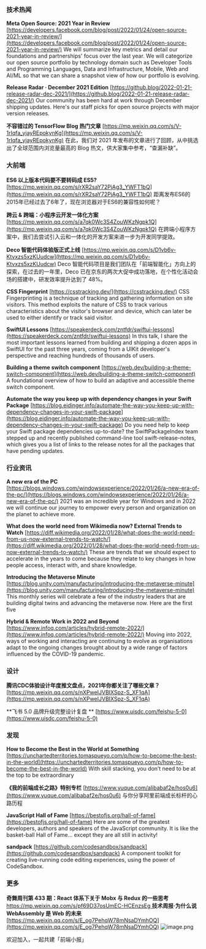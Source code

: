 ### 技术热闻
**Meta Open Source: 2021 Year in Review**
[https://developers.facebook.com/blog/post/2022/01/24/open-source-2021-year-in-review/](https://developers.facebook.com/blog/post/2022/01/24/open-source-2021-year-in-review/)
We will summarize key metrics and detail our foundations and partnerships' focus over the last year. We will categorize our open source portfolio by technology domain such as Developer Tools and Programming Languages, Data and Infrastructure, Mobile, Web and AI/ML so that we can share a snapshot view of how our portfolio is evolving.

**Release Radar · December 2021 Edition**
[https://github.blog/2022-01-21-release-radar-dec-2021/](https://github.blog/2022-01-21-release-radar-dec-2021/)
Our community has been hard at work through December shipping updates. Here's our staff picks for open source projects with major version releases.

**不容错过的 TensorFlow Blog 热门文章**
[https://mp.weixin.qq.com/s/V-1rIqfa_yjayREpokynKg](https://mp.weixin.qq.com/s/V-1rIqfa_yjayREpokynKg)
在此，我们对 2021 年发布的文章进行了回顾，从中挑选出了全球范围内浏览量最高的 Blog 热文，供大家集中参考，“查漏补缺”。

### 大前端
**ES6 以上版本代码要不要转码成 ES5?**
[https://mp.weixin.qq.com/s/rXR2saY72PjAg3_YWFT1bQ](https://mp.weixin.qq.com/s/rXR2saY72PjAg3_YWFT1bQ)
距离发布ES6的2015年已经过去了6年了，现在浏览器对于ES6的兼容性如何呢？

**跨云 & 跨端：小程序云开发一体化方案**
[https://mp.weixin.qq.com/s/a7qk0Wc3S4ZouWKzNgpk1Q](https://mp.weixin.qq.com/s/a7qk0Wc3S4ZouWKzNgpk1Q)
在跨端小程序方案中，我们去尝试引入云和一体化的开发方案来进一步为开发同学提效。

**Deco 智能代码体验版正式上线**
[https://mp.weixin.qq.com/s/D1vb6v-Ktvxzs5xzKUudcw](https://mp.weixin.qq.com/s/D1vb6v-Ktvxzs5xzKUudcw)
Deco 智能代码项目是我们团队在「前端智能化」方向上的探索，在过去的一年里，Deco 已在京东的两次大促中成功落地，在个性化活动会场的搭建中，研发效率提升达到了 48%。

**CSS Fingerprint**
[https://csstracking.dev/](https://csstracking.dev/)
CSS Fingerprinting is a technique of tracking and gathering information on site visitors. This method exploits the nature of CSS to track various characteristics about the visitor's browser and device, which can later be used to either identify or track said visitor.

**SwiftUI Lessons**
[https://speakerdeck.com/zntfdr/swiftui-lessons](https://speakerdeck.com/zntfdr/swiftui-lessons)
In this talk, I share the most important lessons learned from building and shipping a dozen apps in SwiftUI for the past three years, coming from a UIKit developer's perspective and reaching hundreds of thousands of users.

**Building a theme switch component**
[https://web.dev/building-a-theme-switch-component](https://web.dev/building-a-theme-switch-component)
A foundational overview of how to build an adaptive and accessible theme switch component.

**Automate the way you keep up with dependency changes in your Swift Package**
[https://blog.eidinger.info/automate-the-way-you-keep-up-with-dependency-changes-in-your-swift-package](https://blog.eidinger.info/automate-the-way-you-keep-up-with-dependency-changes-in-your-swift-package)
Do you need help to keep your Swift package dependencies up-to-date? the SwiftPackageIndex team stepped up and recently published command-line tool swift-release-notes, which gives you a list of links to the release notes for all the packages that have pending updates.

### 行业资讯
**A new era of the PC**
[https://blogs.windows.com/windowsexperience/2022/01/26/a-new-era-of-the-pc/](https://blogs.windows.com/windowsexperience/2022/01/26/a-new-era-of-the-pc/)
2021 was an incredible year for Windows and in 2022 we will continue our journey to empower every person and organization on the planet to achieve more.

**What does the world need from Wikimedia now? External Trends to Watch**
[https://diff.wikimedia.org/2022/01/28/what-does-the-world-need-from-us-now-external-trends-to-watch/](https://diff.wikimedia.org/2022/01/28/what-does-the-world-need-from-us-now-external-trends-to-watch/)
These are trends that we should expect to accelerate in the years to come because they relate to key changes in how people access, interact with, and share knowledge.

**Introducing the Metaverse Minute**
[https://blog.unity.com/manufacturing/introducing-the-metaverse-minute](https://blog.unity.com/manufacturing/introducing-the-metaverse-minute)
This monthly series will celebrate a few of the industry leaders that are building digital twins and advancing the metaverse now. Here are the first five

**Hybrid & Remote Work in 2022 and Beyond**
[https://www.infoq.com/articles/hybrid-remote-2022/](https://www.infoq.com/articles/hybrid-remote-2022/)
Moving into 2022, ways of working and interacting are continuing to evolve as organisations adapt to the ongoing changes brought about by a wide range of factors influenced by the COVID-19 pandemic.

### 设计
**腾讯CDC体验设计年度推文盘点，2021年你都关注了哪些文章？**
[https://mp.weixin.qq.com/s/nXPweIJVBIXSpz-S_XF1qA](https://mp.weixin.qq.com/s/nXPweIJVBIXSpz-S_XF1qA)

**飞书 5.0 品牌升级完整设计复盘 **
[https://www.uisdc.com/feishu-5-0](https://www.uisdc.com/feishu-5-0)

### 发现
**How to Become the Best in the World at Something**
[https://unchartedterritories.tomaspueyo.com/p/how-to-become-the-best-in-the-world](https://unchartedterritories.tomaspueyo.com/p/how-to-become-the-best-in-the-world)
With skill stacking, you don’t need to be at the top to be extraordinary

**《我的前端成长之路》特别专栏**
[https://www.yuque.com/alibabaf2e/hos0u6](https://www.yuque.com/alibabaf2e/hos0u6)
与你分享阿里前端成长标杆的心路历程

**JavaScript Hall of Fame**
[https://bestofjs.org/hall-of-fame](https://bestofjs.org/hall-of-fame)
Here are some of the greatest developers, authors and speakers of the JavaScript community. It is like the basket-ball Hall of Fame... except they are all still in activity!

**sandpack**
[https://github.com/codesandbox/sandpack](https://github.com/codesandbox/sandpack)
A component toolkit for creating live-running code editing experiences, using the power of CodeSandbox.

### 更多
**奇舞周刊第 433 期：React 体系下关于 Mobx 与 Redux 的一些思考**
[https://mp.weixin.qq.com/s/pf69D37osUmEC-HCEnzsEg
](https://mp.weixin.qq.com/s/pf69D37osUmEC-HCEnzsEg)
**技术周报·为什么说 WebAssembly 是 Web 的未来**
[https://mp.weixin.qq.com/s/E_og7PehqW78mNsaDYmhOQ](https://mp.weixin.qq.com/s/E_og7PehqW78mNsaDYmhOQ)
![image.png](https://cdn.nlark.com/yuque/0/2020/png/85771/1605930034828-7fc81343-651f-4a15-8465-eebe5a23cf61.png#crop=0&crop=0&crop=1&crop=1&height=31&id=C5Hpa&margin=%5Bobject%20Object%5D&name=image.png&originHeight=90&originWidth=2186&originalType=binary&ratio=1&rotation=0&showTitle=false&size=14325&status=done&style=none&title=&width=746)


欢迎加入，一起共建「前端小报」
